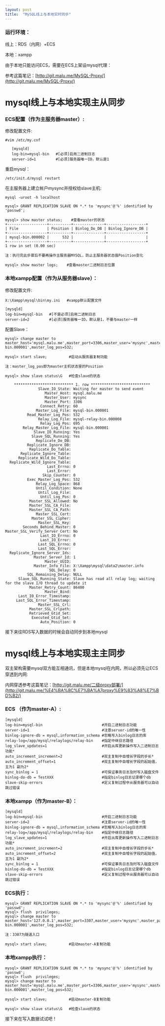 ```yaml
---
layout: post
title:  "MySQL线上与本地实时同步"
---
```


### 运行环境：

线上：RDS（内网）+ECS  

本地：xampp

由于本地只能访问ECS，需要在ECS上架设mysql代理：

参考这篇笔记：[http://git.malu.me/MySQL-Proxy/](http://git.malu.me/MySQL-Proxy/)

# mysql线上与本地实现主从同步

### ECS配置（作为主服务器master）:

修改配置文件:

	#vim /etc/my.cnf
    
       [mysqld]
       log-bin=mysql-bin   #[必须]启用二进制日志
       server-id=1         #[必须]服务器唯一ID，默认是1

重启mysql：

	/etc/init.d/mysql restart

在主服务器上建立帐户mysync并授权给slave主机:

	mysql -uroot -h localhost

	mysql> GRANT REPLICATION SLAVE ON *.* to 'mysync'@'%' identified by 'passwd';

	mysql> show master status;    #查看master的状态
	+------------------+----------+--------------+------------------+
	| File             | Position | Binlog_Do_DB | Binlog_Ignore_DB |
	+------------------+----------+--------------+------------------+
	| mysql-bin.000002 |      532 |              |                  |
	+------------------+----------+--------------+------------------+
	1 row in set (0.00 sec)

	注：执行完此步骤后不要再操作主服务器MYSQL，防止主服务器状态值Position变化

	mysql> show master logs;    #查看master二进制日志位置

### 本地xampp配置（作为从服务器slave）：

修改配置文件:

	X:\Xampp\mysql\bin\my.ini   #xampp默认配置文件

    [mysqld]
    log-bin=mysql-bin   #[不是必须]启用二进制日志
    server-id=2         #[必须]服务器唯一ID，默认是1，不要与master一样

配置Slave：

	mysql> change master to  master_host='mysql.malu.me',master_port=3306,master_user='mysync',master_password='passwd',master_log_file='mysql-bin.000001',master_log_pos=532;
	
	mysql> start slave;          #启动从服务器复制功能

	注：master_log_pos即为master主机状态里的Position

	mysql> show slave status\G   #检查slave的状态

		*************************** 1. row ***************************
	               Slave_IO_State: Waiting for master to send event
	                  Master_Host: mysql.malu.me
	                  Master_User: mysync
	                  Master_Port: 3306
	                Connect_Retry: 60
	              Master_Log_File: mysql-bin.000001
	          Read_Master_Log_Pos: 532
	               Relay_Log_File: mysql-relay-bin.000008
	                Relay_Log_Pos: 695
	        Relay_Master_Log_File: mysql-bin.000001
	             Slave_IO_Running: Yes
	            Slave_SQL_Running: Yes
	              Replicate_Do_DB:
	          Replicate_Ignore_DB:
	           Replicate_Do_Table:
	       Replicate_Ignore_Table:
	      Replicate_Wild_Do_Table:
	  Replicate_Wild_Ignore_Table:
	                   Last_Errno: 0
	                   Last_Error:
	                 Skip_Counter: 0
	          Exec_Master_Log_Pos: 532
	              Relay_Log_Space: 868
	              Until_Condition: None
	               Until_Log_File:
	                Until_Log_Pos: 0
	           Master_SSL_Allowed: No
	           Master_SSL_CA_File:
	           Master_SSL_CA_Path:
	              Master_SSL_Cert:
	            Master_SSL_Cipher:
	               Master_SSL_Key:
	        Seconds_Behind_Master: 0
	Master_SSL_Verify_Server_Cert: No
	                Last_IO_Errno: 0
	                Last_IO_Error:
	               Last_SQL_Errno: 0
	               Last_SQL_Error:
	  Replicate_Ignore_Server_Ids:
	             Master_Server_Id: 1
	                  Master_UUID:
	             Master_Info_File: X:\Xampp\mysql\data2\master.info
	                    SQL_Delay: 0
	          SQL_Remaining_Delay: NULL
	      Slave_SQL_Running_State: Slave has read all relay log; waiting for the slave I/O thread to update it
	           Master_Retry_Count: 86400
	                  Master_Bind:
	      Last_IO_Error_Timestamp:
	     Last_SQL_Error_Timestamp:
	               Master_SSL_Crl:
	           Master_SSL_Crlpath:
	           Retrieved_Gtid_Set:
	            Executed_Gtid_Set:
	                Auto_Position: 0

接下来往RDS写入数据的时候会自动同步到本地mysql


# mysql线上与本地实现主主同步

双主架构需要mysql双方能互相通讯，但是本地mysql在内网，所以必须先让ECS穿透到内网:

内网穿透参考这篇笔记：[http://git.malu.me/二级proxy部署/](http://git.malu.me/%E4%BA%8C%E7%BA%A7proxy%E9%83%A8%E7%BD%B2/)

### ECS （作为master-A）:

	[mysqld]
	log-bin=mysql-bin                           #开启二进制日志功能
	server-id=1                                 #注意server-id的唯一性
	binlog-ignore-db = mysql,information_schema #忽略写入binlog日志的库
	relay-log=/app/mysql/relaylogs/relay-bin    #指定中继日志路径
	log_slave_updates=1                         #开启从库更新操作写入二进制日志功能*
	auto_increment_increment=2                  #双主复制中自增长字段的步长*
	auto_increment_offset=1                     #双主复制中自增长字段的起始值，主为1 副为2*
	sync_binlog = 1                             #可保证事务日志及时写入磁盘文件
	binlog-do-db = TestXXX                      #指定binlog日志记录哪个db
	slave-skip-errors                           #定义复制过程中从服务器可以自动跳过错误


### 本地xampp（作为master-B）：

	[mysqld]
	log-bin=mysql-bin                           #开启二进制日志功能
	server-id=2                                 #注意server-id的唯一性
	binlog-ignore-db = mysql,information_schema #忽略写入binlog日志的库
	relay-log=/app/mysql/relaylogs/relay-bin    #指定中继日志路径
	log_slave_updates=1                         #开启从库更新操作写入二进制日志功能*
	auto_increment_increment=2                  #双主复制中自增长字段的步长*
	auto_increment_offset=2                     #双主复制中自增长字段的起始值，主为1 副为2*
	sync_binlog = 1                             #可保证事务日志及时写入磁盘文件
	binlog-do-db = TestXXX                      #指定binlog日志记录哪个db
	slave-skip-errors                           #定义复制过程中从服务器可以自动跳过错误


### ECS执行：

	mysql> GRANT REPLICATION SLAVE ON *.* to 'mysync'@'%' identified by 'passwd';
	mysql> flush  privileges;
	mysql> change master to  master_host='127.0.0.1',master_port=3307,master_user='mysync',master_password='passwd',master_log_file='mysql-bin.000001',master_log_pos=532;
	
	注：3307为隧道入口

	mysql> start slave;          #启动master-A复制功能

### 本地xampp执行：

	mysql> GRANT REPLICATION SLAVE ON *.* to 'mysync'@'%' identified by 'passwd';
	mysql> flush  privileges;
	mysql> change master to  master_host='mysql.malu.me',master_port=3306,master_user='mysync',master_password='passwd',master_log_file='mysql-bin.000001',master_log_pos=532;
	
	mysql> start slave;          #启动master-B复制功能

	mysql> show slave status\G   #检查slave的状态

接下来在写入数据试试吧！